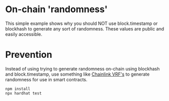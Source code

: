 # On-chain 'randomness'

This simple example shows why you should NOT use block.timestamp or blockhash to generate any sort of randomness. These values are public and easily accessible.

# Prevention

Instead of using trying to generate randomness on-chain using blockhash and block.timestamp, use something like [Chainlink VRF's](https://docs.chain.link/docs/vrf/v2/introduction/) to generate randomness for use in smart contracts.

```shell
npm install
npx hardhat test
```
